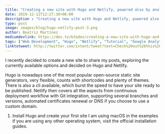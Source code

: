 ```yaml
---
title: "Creating a new site with Hugo and Netlify, powered also by analytics, automated certs or custom domain config."
date: 2019-12-12T12:27:38+06:00
description : "Creating a new site with Hugo and Netlify, powered also by analytics, automated certs or custom domain config."
type: post
image: images/blog/hugo-netlify-post-3.png
author: Beatriz Martínez
mediumdevlink: https://dev.to/b3adev/creating-a-new-site-with-hugo-and-netlify-powered-also-by-analytics-automated-certs-or-custom-domain-config-2p48
tags: ["Web Development", "Hugo", "Netlify", "Tutorial", "Google Analytics"]
linktotweet: http://twitter.com/intent/tweet?text=Check%20out%20this%20post:%20“Creating%20a%20new%20site%20with%20Hugo%20and%20Netlify,%20powered%20also%20by%20analytics,%20automated%20certs%20or%20custom…”%20by%20%40beatrizmrg%20%23GoHugoIO%20%23Netlify%20%23googleanalytics%20%23DEVcommunity&url=https://dev.to/b3adev/creating-a-new-site-with-hugo-and-netlify-powered-also-by-analytics-automated-certs-or-custom-domain-config-2p48
---
```

I recently decided to create a new site to share my posts, exploring the currently available options and decided on Hugo and Netlify.

Hugo is nowadays one of the most popular open-source static site generators, very flexible, counts with shortcodes and plenty of themes. There is also a cli available, which burst the speed to have your site ready to be published.
Netlify then covers all the aspects from continuous deployment workflow with Git integration, supporting several branches and versions, automated certificates renewal or DNS if you choose to use a custom domain.

1. Install Hugo and create your first site
I am using macOS in the examples if you are using any other operating system, visit the official installation guides.